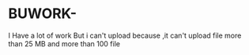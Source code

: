 # BUWORK-
I Have a lot of work But i can't upload because 
,it can't upload file more than 25 MB and more than 100 file
